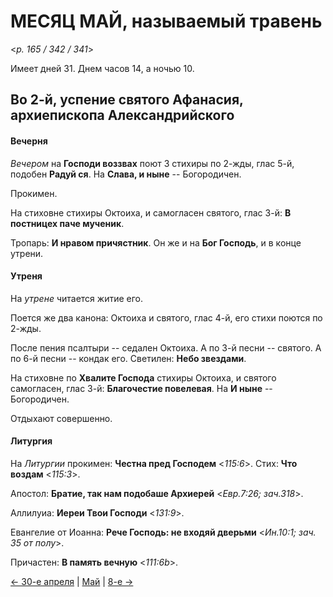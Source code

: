 
# МЕСЯЦ МАЙ, называемый травень

<*p. 165 / 342 / 341*>

Имеет дней 31. Днем часов 14, а ночью 10.

## Во 2-й, успение святого Афанасия, архиепископа Александрийского

#### Вечерня

*Вечером* на **Господи воззвах** поют 3 стихиры по 2-жды, глас 5-й, подобен **Радуй ся**. 
На **Слава, и ныне** -- Богородичен. 

Прокимен. 

На стиховне стихиры Октоиха, и самогласен святого, глас 3-й: **В постницех паче мученик**. 

Тропарь: **И нравом причястник**. 
Он же и на **Бог Господь**, и в конце утрени. 

#### Утреня

На *утрене* читается житие его. 

Поется же два канона: Октоиха и святого, глас 4-й, его стихи поются по 2-жды. 

После пения псалтыри -- седален Октоиха. 
А по 3-й песни -- святого. 
А по 6-й песни -- кондак его. 
Светилен: **Небо звездами**. 

На стиховне по **Хвалите Господа** стихиры Октоиха, 
и святого самогласен, глас 3-й: **Благочестие повелевая**. 
На **И ныне** -- Богородичен. 

Отдыхают совершенно. 

#### Литургия

На *Литургии* прокимен: **Честна пред Господем** <*115:6*>. 
Стих: **Что воздам** <*115:3*>. 

Апостол: **Братие, так нам подобаше Архиерей** <*Евр.7:26; зач.318*>.
 
Аллилуиа: **Иереи Твои Господи** <*131:9*>.
 
Евангелие от Иоанна: **Рече Господь: не входяй дверьми** <*Ин.10:1; зач. 35 от полу*>. 

Причастен: **В память вечную** <*111:6b*>.

[← 30-е апреля](../04_april/04_30_AST.ru.md) | [Май](README.md#2-й) | [8-е →](05_08_AST.ru.md)
